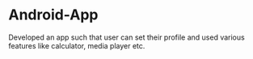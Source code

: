 # Android-App
Developed an app such that user can set their profile and used various features like calculator, media player etc.
